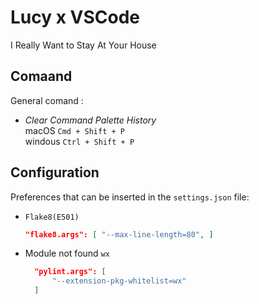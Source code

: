 # Lucy x VSCode

I Really Want to Stay At Your House

## Comaand

General comand :

- *Clear Command Palette History*  
    macOS   ` Cmd + Shift + P `  
    windous ` Ctrl + Shift + P `

## Configuration

Preferences that can be inserted in the `settings.json` file:

- `Flake8(E501)`

    ```json
    "flake8.args": [ "--max-line-length=80", ]
    ```

- Module not found `wx`

  ```json
    "pylint.args": [
        "--extension-pkg-whitelist=wx"
    ]
    ```

